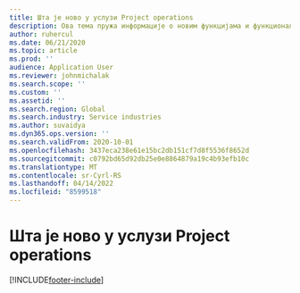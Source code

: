 ```yaml
---
title: Шта је ново у услузи Project operations
description: Ова тема пружа информације о новим функцијама и функционалности у услузи Microsoft Dynamics 365 Project operations.
author: ruhercul
ms.date: 06/21/2020
ms.topic: article
ms.prod: ''
audience: Application User
ms.reviewer: johnmichalak
ms.search.scope: ''
ms.custom: ''
ms.assetid: ''
ms.search.region: Global
ms.search.industry: Service industries
ms.author: suvaidya
ms.dyn365.ops.version: ''
ms.search.validFrom: 2020-10-01
ms.openlocfilehash: 3437eca238e61e15bc2db151cf7d8f5536f8652d
ms.sourcegitcommit: c0792bd65d92db25e0e8864879a19c4b93efb10c
ms.translationtype: MT
ms.contentlocale: sr-Cyrl-RS
ms.lasthandoff: 04/14/2022
ms.locfileid: "8599518"
---
```

# <a name="whats-new-in-project-operations"></a>Шта је ново у услузи Project operations


[!INCLUDE[footer-include](../includes/footer-banner.md)]